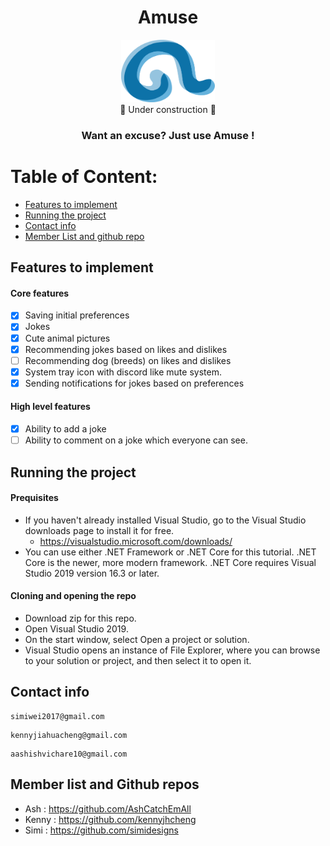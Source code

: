 <div align="center"><h1>Amuse</h1></div>
<div align="center"><img height="100" width="150" src="amuse.png"/></div>
<div align="center"> 🚧 Under construction 🚧 </div>
<div align="center"><h3> Want an excuse? Just use Amuse ! </h3></div>

# Table of Content:
- [Features to implement](#features-to-implement)
- [Running the project](#running-the-project)
- [Contact info](#contact-info)
- [Member List and github repo](#member-list-and-github-repos)

## Features to implement
#### Core features 
- [x] Saving initial preferences
- [x] Jokes 
- [x] Cute animal pictures 
- [x] Recommending jokes based on likes and dislikes
- [ ] Recommending dog (breeds) on likes and dislikes
- [x] System tray icon with discord like mute system.
- [x] Sending notifications for jokes based on preferences

#### High level features
- [x] Ability to add a joke
- [ ] Ability to comment on a joke which everyone can see.

## Running the project
#### Prequisites 
- If you haven't already installed Visual Studio, go to the Visual Studio downloads page to install it for free.
  - https://visualstudio.microsoft.com/downloads/
- You can use either .NET Framework or .NET Core for this tutorial. .NET Core is the newer, more modern framework. .NET Core requires Visual Studio 2019 version 16.3 or later.

#### Cloning and opening the repo
- Download zip for this repo.
- Open Visual Studio 2019.
- On the start window, select Open a project or solution.
- Visual Studio opens an instance of File Explorer, where you can browse to your solution or project, and then select it to open it.

## Contact info
```
simiwei2017@gmail.com 
```
```
kennyjiahuacheng@gmail.com
```
```
aashishvichare10@gmail.com
```

## Member list and Github repos
 - Ash :  https://github.com/AshCatchEmAll
 - Kenny : https://github.com/kennyjhcheng
 - Simi : https://github.com/simidesigns
